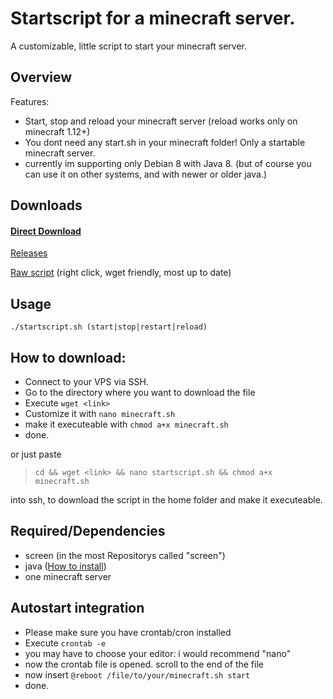 # Startscript for a minecraft server.
A customizable, little script to start your minecraft server.

## Overview
Features:
+ Start, stop and reload your minecraft server (reload works only on minecraft 1.12+)
+ You dont need any start.sh in your minecraft folder! Only a startable minecraft server.
+ currently im supporting only Debian 8 with Java 8. (but of course you can use it on other systems, and with newer or older java.)

## Downloads
#### [Direct Download]()

[Releases]()

[Raw script]() (right click, wget friendly, most up to date)

## Usage
```
./startscript.sh (start|stop|restart|reload)
```

## How to download:

+ Connect to your VPS via SSH.
+ Go to the directory where you want to download the file
+ Execute `wget <link>`
+ Customize it with `nano minecraft.sh`
+ make it executeable with `chmod a+x minecraft.sh`
+ done.

or just paste
>`cd && wget <link> && nano startscript.sh && chmod a+x minecraft.sh`

into ssh, to download the script in the home folder and make it executeable.

## Required/Dependencies
+ screen (in the most Repositorys called "screen")
+ java ([How to install](debian8_java8.md))
+ one minecraft server

## Autostart integration
+ Please make sure you have crontab/cron installed
+ Execute `crontab -e`
+ you may have to choose your editor: i would recommend "nano"
+ now the crontab file is opened. scroll to the end of the file
+ now insert `@reboot /file/to/your/minecraft.sh start`
+ done.
